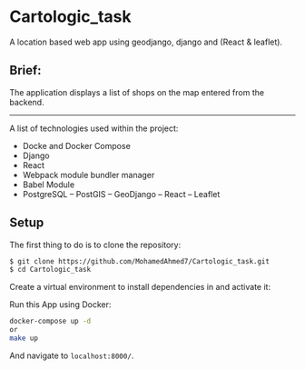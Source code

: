 # Cartologic_task

A location based web app using geodjango, django and (React & leaflet).


## Brief:
The application displays a list of shops on the map entered from the backend.

***
A list of technologies used within the project:
* Docke and Docker Compose 
* Django
* React
* Webpack module bundler manager
* Babel Module
* PostgreSQL – PostGIS – GeoDjango –
React – Leaflet

## Setup

The first thing to do is to clone the repository:

```sh
$ git clone https://github.com/MohamedAhmed7/Cartologic_task.git
$ cd Cartologic_task
```

Create a virtual environment to install dependencies in and activate it:

Run this App using Docker: 
```sh
docker-compose up -d
or 
make up
```
And navigate to `localhost:8000/`.

